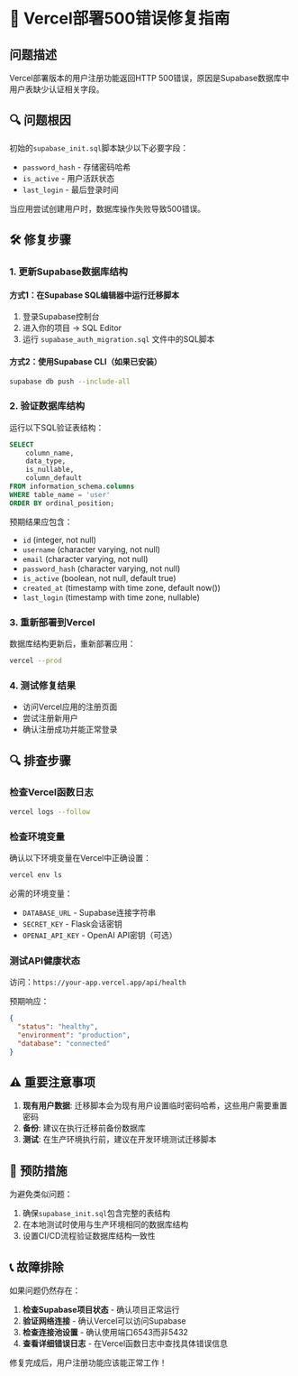 # 🚨 Vercel部署500错误修复指南

## 问题描述
Vercel部署版本的用户注册功能返回HTTP 500错误，原因是Supabase数据库中用户表缺少认证相关字段。

## 🔍 问题根因
初始的`supabase_init.sql`脚本缺少以下必要字段：
- `password_hash` - 存储密码哈希
- `is_active` - 用户活跃状态
- `last_login` - 最后登录时间

当应用尝试创建用户时，数据库操作失败导致500错误。

## 🛠️ 修复步骤

### 1. 更新Supabase数据库结构

#### 方式1：在Supabase SQL编辑器中运行迁移脚本
1. 登录Supabase控制台
2. 进入你的项目 → SQL Editor
3. 运行 `supabase_auth_migration.sql` 文件中的SQL脚本

#### 方式2：使用Supabase CLI（如果已安装）
```bash
supabase db push --include-all
```

### 2. 验证数据库结构
运行以下SQL验证表结构：
```sql
SELECT 
    column_name, 
    data_type, 
    is_nullable, 
    column_default 
FROM information_schema.columns 
WHERE table_name = 'user' 
ORDER BY ordinal_position;
```

预期结果应包含：
- `id` (integer, not null)
- `username` (character varying, not null)
- `email` (character varying, not null)  
- `password_hash` (character varying, not null)
- `is_active` (boolean, not null, default true)
- `created_at` (timestamp with time zone, default now())
- `last_login` (timestamp with time zone, nullable)

### 3. 重新部署到Vercel
数据库结构更新后，重新部署应用：
```bash
vercel --prod
```

### 4. 测试修复结果
- 访问Vercel应用的注册页面
- 尝试注册新用户
- 确认注册成功并能正常登录

## 🔍 排查步骤

### 检查Vercel函数日志
```bash
vercel logs --follow
```

### 检查环境变量
确认以下环境变量在Vercel中正确设置：
```bash
vercel env ls
```

必需的环境变量：
- `DATABASE_URL` - Supabase连接字符串
- `SECRET_KEY` - Flask会话密钥
- `OPENAI_API_KEY` - OpenAI API密钥（可选）

### 测试API健康状态
访问：`https://your-app.vercel.app/api/health`

预期响应：
```json
{
  "status": "healthy",
  "environment": "production",
  "database": "connected"
}
```

## ⚠️ 重要注意事项

1. **现有用户数据**: 迁移脚本会为现有用户设置临时密码哈希，这些用户需要重置密码
2. **备份**: 建议在执行迁移前备份数据库
3. **测试**: 在生产环境执行前，建议在开发环境测试迁移脚本

## 🎯 预防措施

为避免类似问题：
1. 确保`supabase_init.sql`包含完整的表结构
2. 在本地测试时使用与生产环境相同的数据库结构
3. 设置CI/CD流程验证数据库结构一致性

## 📞 故障排除

如果问题仍然存在：

1. **检查Supabase项目状态** - 确认项目正常运行
2. **验证网络连接** - 确认Vercel可以访问Supabase
3. **检查连接池设置** - 确认使用端口6543而非5432
4. **查看详细错误日志** - 在Vercel函数日志中查找具体错误信息

修复完成后，用户注册功能应该能正常工作！